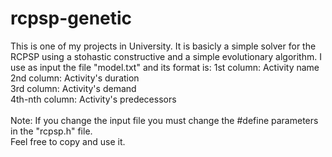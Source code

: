 # rcpsp-genetic

This is one of my projects in University. It is basicly a simple solver for the RCPSP using a stohastic constructive and a simple evolutionary algorithm.
I use as input the file "model.txt" and its format is:
1st column: Activity name <br/>
2nd column: Activity's duration <br/>
3rd column: Activity's demand <br/>
4th-nth column: Activity's predecessors <br/>
<br/>
Note: If you change the input file you must change the #define parameters in the "rcpsp.h" file.
<br/>
Feel free to copy and use it.
